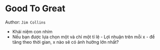 # Good To Great
Author: `Jim Collins`

- Khái niệm con nhím
- Nếu bạn được lựa chọn một và chỉ một tỉ lệ - Lợi nhuận trên mỗi x - để tăng theo thời gian, x nào sẽ có ảnh hưởng lớn nhất?
